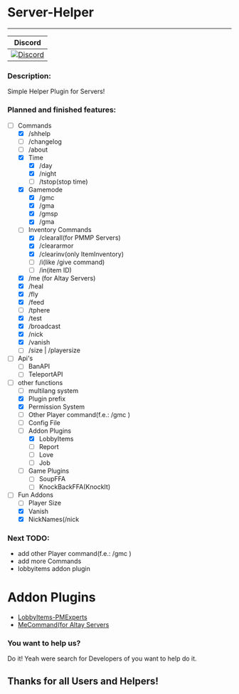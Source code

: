 # Server-Helper
---
| Discord |
| :-----: |
[![Discord](https://img.shields.io/badge/chat-on%20discord-7289da.svg)](https://discord.gg/M7aQfm) |

### Description:
Simple Helper Plugin for Servers!

### Planned and finished features:
- [ ] Commands
    - [x] /shhelp
    - [ ] /changelog
    - [ ] /about
    - [x] Time
    	- [x] /day
    	- [x] /night
    	- [ ] /tstop(stop time)
    - [x] Gamemode
		- [x] /gmc
    	- [x] /gma
    	- [x] /gmsp
    	- [x] /gma
    - [ ] Inventory Commands
    	- [x] /clearall(for PMMP Servers)
    	- [x] /cleararmor
    	- [x] /clearinv(only ItemInventory)
    	- [ ] /i(like /give command)
    	- [ ] /in(item ID)
    - [x] /me (for Altay Servers)
    - [x] /heal
    - [x] /fly
    - [x] /feed
    - [ ] /tphere
    - [x] /test
    - [x] /broadcast
    - [x] /nick
    - [x] /vanish 
    - [ ] /size | /playersize
- [ ] Api's
    - [ ] BanAPI
    - [ ] TeleportAPI
- [ ] other functions
    - [ ] multilang system
    - [x] Plugin prefix
    - [x] Permission System
    - [ ] Other Player command(f.e.: /gmc <Player>)
    - [ ] Config File
    - [ ] Addon Plugins
        - [x] LobbyItems
        - [ ] Report
        - [ ] Love
        - [ ] Job
    - [ ] Game Plugins
    	- [ ] SoupFFA
    	- [ ] KnockBackFFA(KnockIt)
- [ ] Fun Addons
    - [ ] Player Size
    - [x] Vanish
    - [x] NickNames(/nick <nickname>

### Next TODO:
- add other Player command(f.e.: /gmc <Player>)
- add more Commands
- lobbyitems addon plugin

# Addon Plugins
- [LobbyItems-PMExperts](https://github.com/PMExpertsDE/LobbyItems-PMExperts)
- [MeCommand(for Altay Servers](https://github.com/PMExpertsDE/MeCommand)

### You want to help us?
Do it! Yeah were search for Developers of you want to help do it.

## Thanks for all Users and Helpers!
